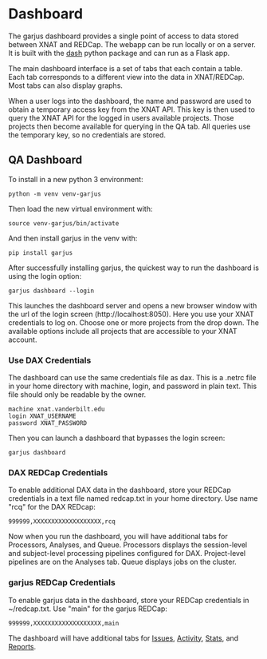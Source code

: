 # Dashboard

The garjus dashboard provides a single point of access to data stored between XNAT and REDCap. The webapp can be run locally or on a server. It is built with the [dash](https://dash.plotly.com) python package and can run as a Flask app.

The main dashboard interface is a set of tabs that each contain a table. Each tab corresponds to a different view into the data in XNAT/REDCap. Most tabs can also display graphs.

When a user logs into the dashboard, the name and password are used to obtain a temporary access key from the XNAT API. This key is then used to query the XNAT API for the logged in users available projects. Those projects then become available for querying in the QA tab. All queries use the temporary key, so no credentials are stored.


## QA Dashboard

To install in a new python 3 environment:
```
python -m venv venv-garjus
```
Then load the new virtual environment with:
```
source venv-garjus/bin/activate
```
And then install garjus in the venv with:
```
pip install garjus
```

After successfully installing garjus, the quickest way to run the dashboard is using the login option:
```
garjus dashboard --login
```

This launches the dashboard server and opens a new browser window with the url of the login screen (http://localhost:8050). Here you use your XNAT credentials to log on.
Choose one or more projects from the drop down. The available options include all projects that are accessible to your XNAT account.


### Use DAX Credentials
The dashboard can use the same credentials file as dax. This is a .netrc file in your home directory with machine, login, and password in plain text. This file should only be readable by the owner.
```
machine xnat.vanderbilt.edu
login XNAT_USERNAME
password XNAT_PASSWORD
```

Then you can launch a dashboard that bypasses the login screen:
```
garjus dashboard
```


### DAX REDCap Credentials
To enable additional DAX data in the dashboard, store your REDCap credentials in a text file named redcap.txt in your home directory. Use name "rcq" for the DAX REDcap:
```
999999,XXXXXXXXXXXXXXXXXXX,rcq
```

Now when you run the dashboard, you will have additional tabs for Processors, Analyses, and Queue. Processors displays the session-level and subject-level processing pipelines configured for DAX. Project-level pipelines are on the Analyses tab. Queue displays jobs on the cluster.

### garjus REDCap Credentials
To enable garjus data in the dashboard, store your REDCap credentials in ~/redcap.txt. Use "main" for the garjus REDCap:
```
999999,XXXXXXXXXXXXXXXXXXX,main
```

The dashboard will have additional tabs for [Issues](docs/issues.md), [Activity](docs/activity.md), [Stats](docs/stats.md), and [Reports](docs/progress.md).
